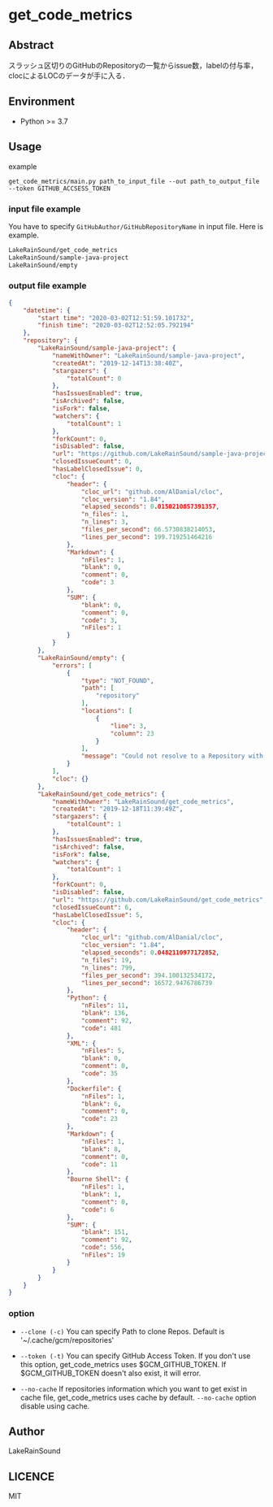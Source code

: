 # get_code_metrics

## Abstract

スラッシュ区切りのGitHubのRepositoryの一覧からissue数，labelの付与率，clocによるLOCのデータが手に入る．

## Environment

- Python >= 3.7

## Usage
example
```shell script
get_code_metrics/main.py path_to_input_file --out path_to_output_file --token GITHUB_ACCSESS_TOKEN
```

### input file example
You have to specify `GitHubAuthor/GitHubRepositoryName` in input file. Here is example.
```input.txt
LakeRainSound/get_code_metrics
LakeRainSound/sample-java-project
LakeRainSound/empty
```

### output file example
```output.json
{
    "datetime": {
        "start time": "2020-03-02T12:51:59.101732",
        "finish time": "2020-03-02T12:52:05.792194"
    },
    "repository": {
        "LakeRainSound/sample-java-project": {
            "nameWithOwner": "LakeRainSound/sample-java-project",
            "createdAt": "2019-12-14T13:38:40Z",
            "stargazers": {
                "totalCount": 0
            },
            "hasIssuesEnabled": true,
            "isArchived": false,
            "isFork": false,
            "watchers": {
                "totalCount": 1
            },
            "forkCount": 0,
            "isDisabled": false,
            "url": "https://github.com/LakeRainSound/sample-java-project",
            "closedIssueCount": 0,
            "hasLabelClosedIssue": 0,
            "cloc": {
                "header": {
                    "cloc_url": "github.com/AlDanial/cloc",
                    "cloc_version": "1.84",
                    "elapsed_seconds": 0.0150210857391357,
                    "n_files": 1,
                    "n_lines": 3,
                    "files_per_second": 66.5730838214053,
                    "lines_per_second": 199.719251464216
                },
                "Markdown": {
                    "nFiles": 1,
                    "blank": 0,
                    "comment": 0,
                    "code": 3
                },
                "SUM": {
                    "blank": 0,
                    "comment": 0,
                    "code": 3,
                    "nFiles": 1
                }
            }
        },
        "LakeRainSound/empty": {
            "errors": [
                {
                    "type": "NOT_FOUND",
                    "path": [
                        "repository"
                    ],
                    "locations": [
                        {
                            "line": 3,
                            "column": 23
                        }
                    ],
                    "message": "Could not resolve to a Repository with the name 'empty'."
                }
            ],
            "cloc": {}
        },
        "LakeRainSound/get_code_metrics": {
            "nameWithOwner": "LakeRainSound/get_code_metrics",
            "createdAt": "2019-12-18T11:39:49Z",
            "stargazers": {
                "totalCount": 1
            },
            "hasIssuesEnabled": true,
            "isArchived": false,
            "isFork": false,
            "watchers": {
                "totalCount": 1
            },
            "forkCount": 0,
            "isDisabled": false,
            "url": "https://github.com/LakeRainSound/get_code_metrics",
            "closedIssueCount": 6,
            "hasLabelClosedIssue": 5,
            "cloc": {
                "header": {
                    "cloc_url": "github.com/AlDanial/cloc",
                    "cloc_version": "1.84",
                    "elapsed_seconds": 0.0482110977172852,
                    "n_files": 19,
                    "n_lines": 799,
                    "files_per_second": 394.100132534172,
                    "lines_per_second": 16572.9476786739
                },
                "Python": {
                    "nFiles": 11,
                    "blank": 136,
                    "comment": 92,
                    "code": 481
                },
                "XML": {
                    "nFiles": 5,
                    "blank": 0,
                    "comment": 0,
                    "code": 35
                },
                "Dockerfile": {
                    "nFiles": 1,
                    "blank": 6,
                    "comment": 0,
                    "code": 23
                },
                "Markdown": {
                    "nFiles": 1,
                    "blank": 8,
                    "comment": 0,
                    "code": 11
                },
                "Bourne Shell": {
                    "nFiles": 1,
                    "blank": 1,
                    "comment": 0,
                    "code": 6
                },
                "SUM": {
                    "blank": 151,
                    "comment": 92,
                    "code": 556,
                    "nFiles": 19
                }
            }
        }
    }
}
```

### option
- `--clone (-c)`
You can specify Path to clone Repos.
Default is '~/.cache/gcm/repositories'

- `--token (-t)`
You can specify GitHub Access Token.
If you don't use this option, get_code_metrics uses $GCM_GITHUB_TOKEN. If $GCM_GITHUB_TOKEN doesn't also exist, it will error.

- `--no-cache`
If repositories information which you want to get exist in cache file, get_code_metrics uses cache by default.
`--no-cache` option disable using cache. 


## Author

LakeRainSound

## LICENCE
MIT